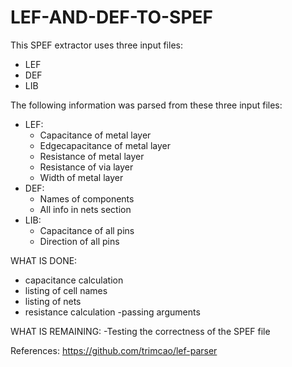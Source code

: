 # LEF-AND-DEF-TO-SPEF

This SPEF extractor uses three input files:
- LEF
- DEF
- LIB

The following information was parsed from these three input files:
- LEF: 
  - Capacitance of metal layer
  - Edgecapacitance of metal layer
  - Resistance of metal layer
  - Resistance of via layer
  - Width of metal layer
- DEF:
  - Names of components
  - All info in nets section
- LIB:
  - Capacitance of all pins
  - Direction of all pins
  
  
  
 WHAT IS DONE: 
  - capacitance calculation
  - listing of cell names
  - listing of nets
  - resistance calculation
  -passing arguments
 
  
  WHAT IS REMAINING:
  -Testing the correctness of the SPEF file
 
  
  
  
  References: https://github.com/trimcao/lef-parser


